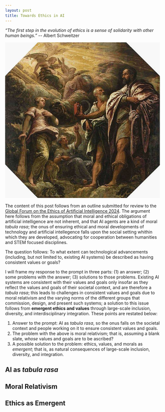 ```yaml
---
layout: post
title: Towards Ethics in AI
---
```


_“The first step in the evolution of ethics is a sense of solidarity with other human beings.”_ -- Albert Schweitzer

<p align="center"> 
<img src="/assets/values/ethics.jpg" alt="Allegory with a portrait of a Venetian senator (Allegory of the morality of earthly things), attributed to Tintoretto, 1585">
</p>

The content of this post follows from an outline submitted for review to the [Global Forum on the Ethics of Artificial Intelligence 2024](https://www.unesco.org/en/artificial-intelligence/recommendation-ethics). The argument here follows from the assumption that moral and ethical obligations of artificial intelligence are not inherent, and that AI agents are a kind of moral _tabula rasa_; the onus of ensuring ethical and moral developments of technology and artificial intellegence falls upon the social setting whithin which they are developed, advocating for cooperation between humanities and STEM focused disciplines.

The question follows: To what extent can technological advancements (including, but not limited to, existing AI systems) be described as having consistent values or goals? 

I will frame my response to the prompt in three parts: (1) an answer; (2) some problems with the answer; (3) solutions to those problems. Existing AI systems are consistent with their values and goals only insofar as they reflect the values and goals of their societal context, and are therefore a _tabula rasa_; this leads to challenges in consistent values and goals due to moral relativism and the varying norms of the different groups that commission, design, and present such systems; a solution to this issue follows from **emergent ethics and values** through large-scale inclusion, diversity, and interdisciplinary integration. These points are restated below:

1. Answer to the prompt: AI as _tabula rasa_, so the onus falls on the societal context and people working on it to ensure consistent values and goals.
2. The problem with the above is moral relativism; that is, assuming a blank slate, _whose_ values and goals are to be ascribed?
3. A possible solution to the problem: ethics, values, and morals as _emergent_; that is, as natural consequences of large-scale inclusion, diversity, and integration.

## AI as _tabula rasa_ ##

## Moral Relativism ##

## Ethics as Emergent ##






